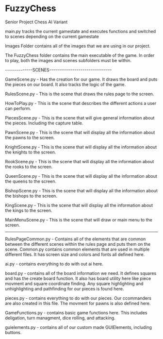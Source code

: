 # FuzzyChess
Senior Project Chess AI Variant 

main.py tracks the current gamestate and executes functions and switched to scenes depending on the current gamestate

Images Folder contains all of the images that we are using in our project.

The FuzzyChess folder contains the main executable of the game. In order to play, both the images and scenes subfolders must be within.

--------------SCENES--------------------------------

GameScene.py -
Has the creation for our game. It draws the board and puts the pieces on our board. 
It also tracks the logic of the game. 

RulesScene.py - This is the scene that draws the rules page to the screen. 

HowToPlay.py - This is the scene that describes the different actions a user can perform. 

PiecesScene.py - This is the scene that will give general information about the pieces. Including the capture table.

PawnScene.py - This is the scene that will display all the information about the pawns to the screen.

KnightScene.py - This is the scene that will display all the information about the knights to the screen.

RookScene.py - This is the scene that will display all the information about the rooks to the screen.

QueenScene.py - This is the scene that will display all the information about the queens to the screen.

BishopScene.py - This is the scene that will display all the information about the bishops to the screen. 

KingScene.py - This is the scene that will display all the information about the kings to the screen. 

MainMenuScene.py - This is the scene that will draw or main menu to the screen.

-----------------------------------------------------------

RulesPageCommon.py - Contains all of the elements that are common between the different scenes within the rules page and puts them on the scene.
Common.py contains common elements that are used in multiple different files. It has screen size and colors and fonts all defined here.

ai.py - contains everything to do with out ai here.

board.py - 
contains all of the board information we need. It defines squares and has the create board function. 
It also has board utility here like piece movment and square coordinate finding. 
Any square highlighting and unhighlighting and pathfinding for our pieces is found here.

pieces.py - 
contains everything to do with our pieces. Our ccommanders are also created in this file. The movment for pawns is also defined here. 

GameFunctions.py -
contains basic game functions here. This includes deligation, turn managment, dice rolling, and attacking. 

guielements.py - contains all of our custom made GUIElements, including buttons. 

